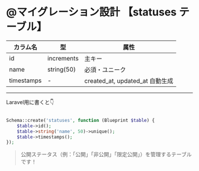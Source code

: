 # @マイグレーション設計 【statuses テーブル】

| カラム名 | 型 | 属性 |
| --- | --- | --- |
| id | increments | 主キー |
| name | string(50) | 必須・ユニーク |
| timestamps | - | created_at, updated_at 自動生成 |

---

Laravel用に書くと👇

```php

Schema::create('statuses', function (Blueprint $table) {
    $table->id();
    $table->string('name', 50)->unique();
    $table->timestamps();
});

```

> 公開ステータス（例：「公開」「非公開」「限定公開」）を管理するテーブルです！
>